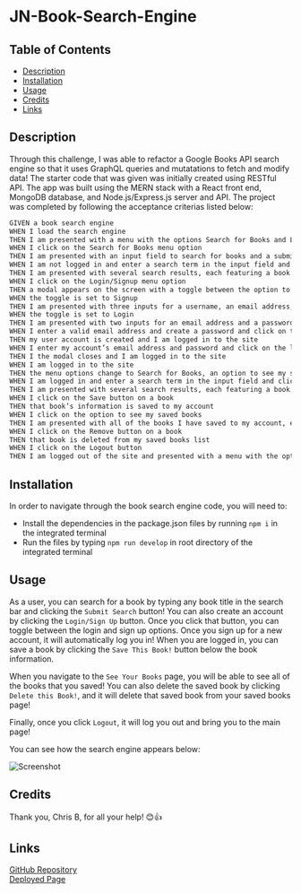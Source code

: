 # JN-Book-Search-Engine


## Table of Contents

- [Description](#description)
- [Installation](#installation)
- [Usage](#usage)
- [Credits](#credits)
- [Links](#links)


## Description

Through this challenge, I was able to refactor a Google Books API search engine so that it uses GraphQL queries and mutatations to fetch and modify data! The starter code that was given was initially created using RESTful API. The app was built using the MERN stack with a React front end, MongoDB database, and Node.js/Express.js server and API. The project was completed by following the acceptance criterias listed below:

```md
GIVEN a book search engine
WHEN I load the search engine
THEN I am presented with a menu with the options Search for Books and Login/Signup and an input field to search for books and a submit button
WHEN I click on the Search for Books menu option
THEN I am presented with an input field to search for books and a submit button
WHEN I am not logged in and enter a search term in the input field and click the submit button
THEN I am presented with several search results, each featuring a book’s title, author, description, image, and a link to that book on the Google Books site
WHEN I click on the Login/Signup menu option
THEN a modal appears on the screen with a toggle between the option to log in or sign up
WHEN the toggle is set to Signup
THEN I am presented with three inputs for a username, an email address, and a password, and a signup button
WHEN the toggle is set to Login
THEN I am presented with two inputs for an email address and a password and login button
WHEN I enter a valid email address and create a password and click on the signup button
THEN my user account is created and I am logged in to the site
WHEN I enter my account’s email address and password and click on the login button
THEN I the modal closes and I am logged in to the site
WHEN I am logged in to the site
THEN the menu options change to Search for Books, an option to see my saved books, and Logout
WHEN I am logged in and enter a search term in the input field and click the submit button
THEN I am presented with several search results, each featuring a book’s title, author, description, image, and a link to that book on the Google Books site and a button to save a book to my account
WHEN I click on the Save button on a book
THEN that book’s information is saved to my account
WHEN I click on the option to see my saved books
THEN I am presented with all of the books I have saved to my account, each featuring the book’s title, author, description, image, and a link to that book on the Google Books site and a button to remove a book from my account
WHEN I click on the Remove button on a book
THEN that book is deleted from my saved books list
WHEN I click on the Logout button
THEN I am logged out of the site and presented with a menu with the options Search for Books and Login/Signup and an input field to search for books and a submit button  
```


## Installation
In order to navigate through the book search engine code, you will need to:

- Install the dependencies in the package.json files by running `npm i` in the integrated terminal <br>
- Run the files by typing `npm run develop` in root directory of the integrated terminal <br>


## Usage

As a user, you can search for a book by typing any book title in the search bar and clicking the ```Submit Search``` button! You can also create an account by clicking the ```Login/Sign Up``` button. Once you click that button, you can toggle between the login and sign up options. Once you sign up for a new account, it will automatically log you in! When you are logged in, you can save a book by clicking the ```Save This Book!``` button below the book information. 

When you navigate to the ```See Your Books``` page, you will be able to see all of the books that you saved! You can also delete the saved book by clicking ```Delete this Book!```, and it will delete that saved book from your saved books page!

Finally, once you click ```Logout```, it will log you out and bring you to the main page!

You can see how the search engine appears below:

![Screenshot]()


## Credits

Thank you, Chris B, for all your help! 😊👍


## Links

[GitHub Repository](https://github.com/jkimys2/JN-Book-Search-Engine) <br>
[Deployed Page](https://jn-book-search-engine.onrender.com)
